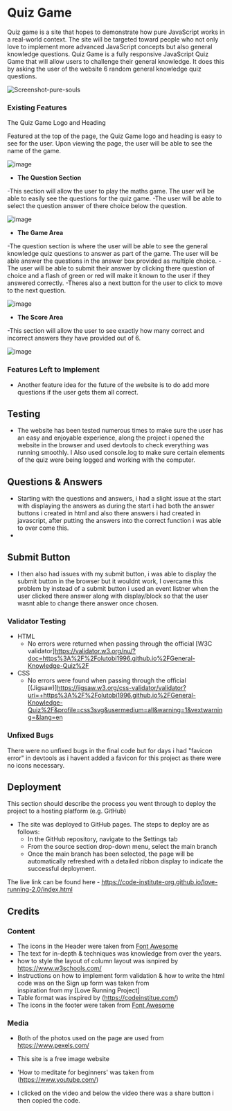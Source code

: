 # Quiz Game
 Quiz game is a site that hopes to demonstrate how pure JavaScript works in a real-world context. The site will be targeted toward people who not only love to implement more advanced JavaScript concepts but also general knowledge questions. Quiz Game is a fully responsive JavaScript Quiz Game that will allow users to challenge their general knowledge. It does this by asking the user of the website 6 random general knowledge quiz questions.

 
![Screenshot-pure-souls](https://github.com/olutobi1996/pure-souls/assets/169264552/9eca13f0-275d-4ec3-8659-40f1adb80f9b)

### Existing Features

The Quiz Game Logo and Heading

Featured at the top of the page, the Quiz Game logo and heading is easy to see for the user. Upon viewing the page, the user will be able to see the name of the game.

![image](https://github.com/user-attachments/assets/b99cbec7-5ef1-472c-a2d8-165a258b578a)


- __The Question Section__

-This section will allow the user to play the maths game. The user will be able to easily see the questions for the quiz game.
-The user will be able to select the question answer of there choice below the question.

![image](https://github.com/user-attachments/assets/e194f77f-00c3-4e7d-b604-edcba58b186c)


-  __The Game Area__

-The question section is where the user will be able to see the general knowledge quiz questions to answer as part of the game. The user will be able answer the questions in the answer box provided as multiple choice.
-The user will be able to submit their answer by clicking there question of choice and a flash of green or red will make it known to the user if they answered correctly.
-Theres also a next button for the user to click to move to the next question.

![image](https://github.com/user-attachments/assets/0b38fa59-b367-4ada-8c89-69e98f1b66c4)


- __The Score Area__

-This section will allow the user to see exactly how many correct and incorrect answers they have provided out of 6.

![image](https://github.com/user-attachments/assets/715ab0b9-b295-4686-88b7-59ec0610f664)

### Features Left to Implement

- Another feature idea for the future of the website is to do add more questions if the user gets them all correct.

## Testing 

- The website has been tested numerous times to make sure the user has an easy and enjoyable experience, along the project i opened the website in the browser and used devtools to check everything was running smoothly. I Also used console.log to make sure certain elements of the quiz were being logged and working with the computer.

## Questions & Answers
- Starting with the questions and answers, i had a slight issue at the start with displaying the answers as during the start i had both the answer buttons i created in html and also there answers i had created in javascript, after putting the answers into the correct function i was able to over come this.
- 
## Submit Button
- I then also had issues with my submit button, i was able to display the submit button in the browser but it wouldnt work, I overcame this problem by instead of a submit button i used an event listner when the user clicked there answer along with display/block so that the user wasnt able to change there answer once chosen.
  

### Validator Testing 

- HTML
  - No errors were returned when passing through the official [W3C validator]https://validator.w3.org/nu/?doc=https%3A%2F%2Folutobi1996.github.io%2FGeneral-Knowledge-Quiz%2F
- CSS
  - No errors were found when passing through the official [(Jigsaw)]https://jigsaw.w3.org/css-validator/validator?uri=+https%3A%2F%2Folutobi1996.github.io%2FGeneral-Knowledge-Quiz%2F&profile=css3svg&usermedium=all&warning=1&vextwarning=&lang=en

### Unfixed Bugs
There were no unfixed bugs in the final code but for days i had "favicon error" in devtools as i havent added a favicon for this project as there were no icons necessary.

## Deployment

This section should describe the process you went through to deploy the project to a hosting platform (e.g. GitHub) 

- The site was deployed to GitHub pages. The steps to deploy are as follows: 
  - In the GitHub repository, navigate to the Settings tab 
  - From the source section drop-down menu, select the main branch
  - Once the main branch has been selected, the page will be automatically refreshed with a detailed ribbon display to indicate the successful deployment. 

The live link can be found here - https://code-institute-org.github.io/love-running-2.0/index.html 


## Credits 


### Content 

- The icons in the Header were taken from [Font Awesome](https://fontawesome.com/)
- The text for in-depth & techniques was knowledge from over the years.
- how to style the layout of column layout was isnpired by https://www.w3schools.com/
- Instructions on how to implement form validation & how to write the html code was on the Sign up form was taken from  
 inspiration from my [Love Running Project]
 - Table format was inspired by (https://codeinstitue.com/)
- The icons in the footer were taken from [Font Awesome](https://fontawesome.com/)

### Media

- Both of the photos used on the page are used from https://www.pexels.com/
- This site is a free image website

- 'How to meditate for beginners' was taken from (https://www.youtube.com/) 
- I clicked on the video and below the video there was a share button i then copied the code.